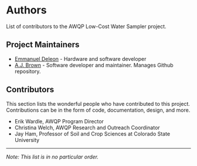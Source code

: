 # Authors

List of contributors to the AWQP Low-Cost Water Sampler project.

## Project Maintainers

- [Emmanuel Deleon](https://github.com/mannydeleon99) - Hardware and software developer
- [A.J. Brown](https://github.com/ansleybrown1337) - Software developer and maintainer. Manages Github repository.

## Contributors

This section lists the wonderful people who have contributed to this project. Contributions can be in the form of code, documentation, design, and more.

- Erik Wardle, AWQP Program Director
- Christina Welch, AWQP Research and Outreach Coordinator
- Jay Ham, Professor of Soil and Crop Sciences at Colorado State University

---

*Note: This list is in no particular order.*

